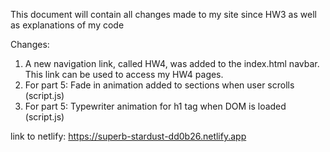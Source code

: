 This document will contain all changes made to my site since HW3 as well as explanations of my code

Changes:
1. A new navigation link, called HW4, was added to the index.html navbar. This link can be used to access my HW4 pages.
2. For part 5: Fade in animation added to sections when user scrolls (script.js)
3. For part 5: Typewriter animation for h1 tag when DOM is loaded (script.js)

link to netlify: https://superb-stardust-dd0b26.netlify.app